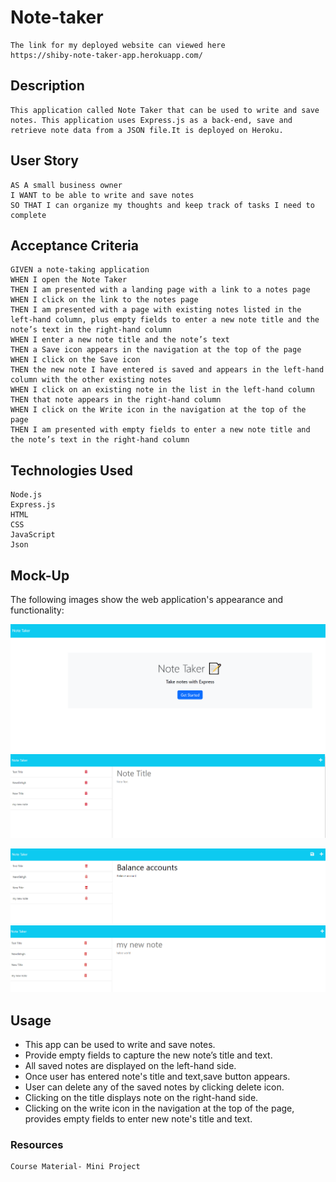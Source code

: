 # Note-taker

```
The link for my deployed website can viewed here
https://shiby-note-taker-app.herokuapp.com/
```

## Description

```
This application called Note Taker that can be used to write and save notes. This application uses Express.js as a back-end, save and retrieve note data from a JSON file.It is deployed on Heroku.
```

## User Story

```
AS A small business owner
I WANT to be able to write and save notes
SO THAT I can organize my thoughts and keep track of tasks I need to complete
```

## Acceptance Criteria

```
GIVEN a note-taking application
WHEN I open the Note Taker
THEN I am presented with a landing page with a link to a notes page
WHEN I click on the link to the notes page
THEN I am presented with a page with existing notes listed in the left-hand column, plus empty fields to enter a new note title and the note’s text in the right-hand column
WHEN I enter a new note title and the note’s text
THEN a Save icon appears in the navigation at the top of the page
WHEN I click on the Save icon
THEN the new note I have entered is saved and appears in the left-hand column with the other existing notes
WHEN I click on an existing note in the list in the left-hand column
THEN that note appears in the right-hand column
WHEN I click on the Write icon in the navigation at the top of the page
THEN I am presented with empty fields to enter a new note title and the note’s text in the right-hand column
```

## Technologies Used

```
Node.js
Express.js
HTML
CSS
JavaScript
Json
```

## Mock-Up

The following images show the web application's appearance and functionality:

![Landing Page](./images/image1.png)
![Existing notes are listed in the left-hand column with empty fields on the right-hand side for the new note’s title and text](./images/image2.png)

![Note titled “Balance accounts” reads, “Balance accounty,” with other notes listed on the left.](./images/image3.png)
![Note listed in the left-hand side appears in the right-hand side column ](./images/image4.png)

## Usage

 -  This app can be used to write and save notes.
 -  Provide empty fields to capture the new note’s title and text.
 -  All saved notes are displayed on the left-hand side.
 -  Once user has entered note's title and text,save button appears.
 -  User can delete any of the saved notes by clicking delete icon.
 -  Clicking on the title displays note on the right-hand side.
 -  Clicking on the write icon in the navigation at the top of the page, provides empty fields to enter new note's title and text.
 


### Resources

```
Course Material- Mini Project

```
